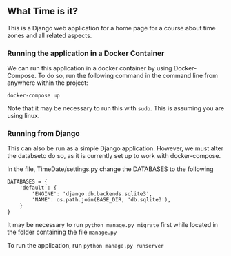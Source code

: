 
## What Time is it?

This is a Django web application for a home page for a course about time zones and all related
aspects.

### Running the application in a Docker Container

We can run this application in a docker container by using Docker-Compose. To do so, run the
following command in the command line from anywhere within the project:

`docker-compose up`

Note that it may be necessary to run this with `sudo`. This is assuming you are using linux.

### Running from Django

This can also be run as a simple Django application. However, we must alter the databseto do so,
as it is currently set up to work with docker-compose.

In the file, TimeDate/settings.py change the DATABASES to the following

~~~~
DATABASES = {
    'default': {
        'ENGINE': 'django.db.backends.sqlite3',
        'NAME': os.path.join(BASE_DIR, 'db.sqlite3'),
    }
}
~~~~

It may be necessary to run `python manage.py migrate` first while located in the folder
containing the file `manage.py`

To run the application, run `python manage.py runserver`

